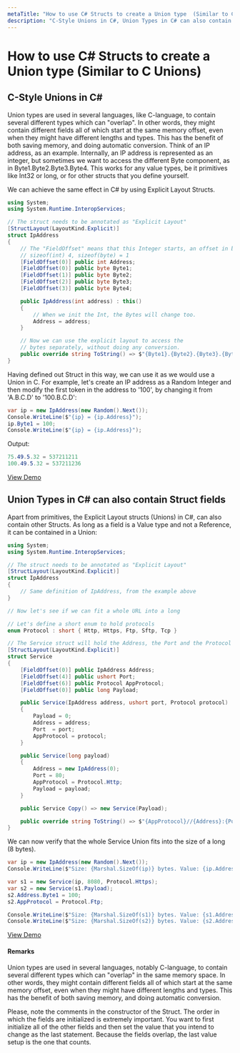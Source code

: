 ```yaml
---
metaTitle: "How to use C# Structs to create a Union type  (Similar to C Unions)"
description: "C-Style Unions in C#, Union Types in C# can also contain Struct fields"
---
```


# How to use C# Structs to create a Union type  (Similar to C Unions)



## C-Style Unions in C#


Union types are used in several languages, like C-language, to contain several different types which can "overlap".  In other words, they might contain different fields all of which start at the same memory offset, even when they might have different lengths and types.   This has the benefit of both saving memory, and doing automatic conversion.   Think of an IP address, as an example.  Internally,  an IP address is represented as an integer, but sometimes we want to access the different Byte component,  as in Byte1.Byte2.Byte3.Byte4.   This works for any value types,  be it primitives like Int32 or long,  or for other structs that you define yourself.

We can achieve the same effect in C# by using Explicit Layout Structs.

```cs
using System;
using System.Runtime.InteropServices;

// The struct needs to be annotated as "Explicit Layout"
[StructLayout(LayoutKind.Explicit)]
struct IpAddress
{
    // The "FieldOffset" means that this Integer starts, an offset in bytes.
    // sizeof(int) 4, sizeof(byte) = 1
    [FieldOffset(0)] public int Address;
    [FieldOffset(0)] public byte Byte1;
    [FieldOffset(1)] public byte Byte2;
    [FieldOffset(2)] public byte Byte3;
    [FieldOffset(3)] public byte Byte4;

    public IpAddress(int address) : this()
    {
        // When we init the Int, the Bytes will change too.
        Address = address;
    }

    // Now we can use the explicit layout to access the 
    // bytes separately, without doing any conversion.
    public override string ToString() => $"{Byte1}.{Byte2}.{Byte3}.{Byte4}";
}

```

Having defined out Struct in this way, we can use it as we would
use a Union in C.  For example,  let's create an IP address as a
Random Integer and then modify the first token in the address
to '100', by changing it from 'A.B.C.D' to '100.B.C.D':

```cs
var ip = new IpAddress(new Random().Next());
Console.WriteLine($"{ip} = {ip.Address}");
ip.Byte1 = 100;
Console.WriteLine($"{ip} = {ip.Address}");

```

Output:

```cs
75.49.5.32 = 537211211
100.49.5.32 = 537211236

```

[View Demo](https://dotnetfiddle.net/CnrgBi)



## Union Types in C# can also contain Struct fields


Apart from primitives,  the Explicit Layout structs (Unions) in C#,  can also contain other Structs.   As long as a field is a Value type and not a Reference, it can be contained in a Union:

```cs
using System;
using System.Runtime.InteropServices;

// The struct needs to be annotated as "Explicit Layout"
[StructLayout(LayoutKind.Explicit)]
struct IpAddress
{
    // Same definition of IpAddress, from the example above
}

// Now let's see if we can fit a whole URL into a long

// Let's define a short enum to hold protocols
enum Protocol : short { Http, Https, Ftp, Sftp, Tcp }

// The Service struct will hold the Address, the Port and the Protocol
[StructLayout(LayoutKind.Explicit)]
struct Service
{
    [FieldOffset(0)] public IpAddress Address;
    [FieldOffset(4)] public ushort Port;
    [FieldOffset(6)] public Protocol AppProtocol;
    [FieldOffset(0)] public long Payload;

    public Service(IpAddress address, ushort port, Protocol protocol)
    {
        Payload = 0;
        Address = address;
        Port  = port;
        AppProtocol = protocol;
    }

    public Service(long payload)
    {
        Address = new IpAddress(0);
        Port = 80;
        AppProtocol = Protocol.Http;
        Payload = payload;
    }

    public Service Copy() => new Service(Payload);

    public override string ToString() => $"{AppProtocol}//{Address}:{Port}/";
}

```

We can now verify that the whole Service Union fits into the size of a long (8 bytes).

```cs
var ip = new IpAddress(new Random().Next());
Console.WriteLine($"Size: {Marshal.SizeOf(ip)} bytes. Value: {ip.Address} = {ip}.");

var s1 = new Service(ip, 8080, Protocol.Https);
var s2 = new Service(s1.Payload);
s2.Address.Byte1 = 100;
s2.AppProtocol = Protocol.Ftp;

Console.WriteLine($"Size: {Marshal.SizeOf(s1)} bytes. Value: {s1.Address} = {s1}.");
Console.WriteLine($"Size: {Marshal.SizeOf(s2)} bytes. Value: {s2.Address} = {s2}.");

```

[View Demo](https://dotnetfiddle.net/cROlki)



#### Remarks


Union types are used in several languages, notably C-language, to contain several different types which can "overlap" in the same memory space. In other words, they might contain different fields all of which start at the same memory offset, even when they might have different lengths and types. This has the benefit of both saving memory, and doing automatic conversion.

Please, note the comments in the constructor of the Struct.  The order in which the fields are initialized is extremely important.  You want to first initialize all of the other fields and then set the value that you intend to change as the last statement.  Because the fields overlap, the last value setup is the one that counts.

